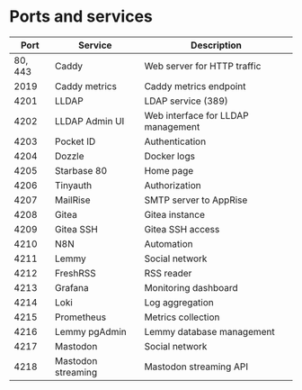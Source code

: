 # Ports and services

| Port    | Service            | Description                        |
| ------- | ------------------ | ---------------------------------- |
| 80, 443 | Caddy              | Web server for HTTP traffic        |
| 2019    | Caddy metrics      | Caddy metrics endpoint             |
| 4201    | LLDAP              | LDAP service (389)                 |
| 4202    | LLDAP Admin UI     | Web interface for LLDAP management |
| 4203    | Pocket ID          | Authentication                     |
| 4204    | Dozzle             | Docker logs                        |
| 4205    | Starbase 80        | Home page                          |
| 4206    | Tinyauth           | Authorization                      |
| 4207    | MailRise           | SMTP server to AppRise             |
| 4208    | Gitea              | Gitea instance                     |
| 4209    | Gitea SSH          | Gitea SSH access                   |
| 4210    | N8N                | Automation                         |
| 4211    | Lemmy              | Social network                     |
| 4212    | FreshRSS           | RSS reader                         |
| 4213    | Grafana            | Monitoring dashboard               |
| 4214    | Loki               | Log aggregation                    |
| 4215    | Prometheus         | Metrics collection                 |
| 4216    | Lemmy pgAdmin      | Lemmy database management          |
| 4217    | Mastodon           | Social network                     |
| 4218    | Mastodon streaming | Mastodon streaming API             |

